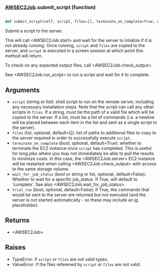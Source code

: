 ### [AWSEC2Job](AWSEC2Job.md).submit_script (function)


```py

def submit_script(self, script, files=[], terminate_on_complete=True, wait_for_job_status=False, trial_run=False)

```



Submit a script to the server.

This will call &lt;AWSEC2Job.start&gt; and wait for
the server to intialize if it is not already running.  Once running,
`script` and `files` are copied to the server, and `script` is executed
in a screen session at which point this method will return.

To check on any expected output files, call &lt;AWSEC2Job.check_output&gt;.

See &lt;AWSEC2Job.run_script&gt; to run a script and wait for it to complete.

Arguments
----------------
* `script` (string or list): shell script to run on the remote server,
    including any necessary installation steps.  Note that the script
    can call any other scripts in `files`.  If a string, must be the
    path of a valid file which will be copied to the server.  If a list,
    must be a list of commands (i.e. a newline will be placed between
    each item in the list and sent as a single script to the server).
* `files` (list, optional, default=[]): list of paths to additional files
    to copy to the server required in order to successfully execute
    `script`.
* `terminate_on_complete` (bool, optional, default=True): whether to terminate
    the EC2 instance once `script` has completed.  This is useful for
    long jobs where you may not immediately be able to pull the results
    to minimize costs.  In this case, the &lt;AWSEC2Job.server&gt; EC2 instance
    will be restarted when calling &lt;AWSEC2Job.check_output&gt; with access
    to the same storage volume.
* `wait_for_job_status` (bool or string or list, optional, default=False):
    Whether to wait for a specific job_status.  If True, will default to
    'complete'.  See also &lt;AWSEC2Job.wait_for_job_status&gt;.
* `trial_run` (bool, optional, default=False): if True, the commands
    that would be sent to the server are returned but not executed
    (and the server is not started automatically - so these may include
    an [ip](ip.md) placeholder).


Returns
------------
* &lt;AWSEC2Job&gt;

Raises
------------
* TypeError: if `script` or `files` are not valid types.
* ValueError: if the files referened by `script` or `files` are not valid.

